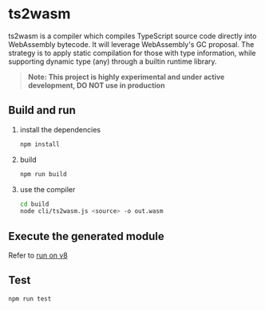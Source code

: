 # ts2wasm

ts2wasm is a compiler which compiles TypeScript source code directly into WebAssembly bytecode. It will leverage WebAssembly's GC proposal. The strategy is to apply static compilation for those with type information, while supporting dynamic type (any) through a builtin runtime library.

> **Note: This project is highly experimental and under active development, DO NOT use in production**

## Build and run

1. install the dependencies
    ``` bash
    npm install
    ```

2. build

    ``` bash
    npm run build
    ```

3. use the compiler

    ``` bash
    cd build
    node cli/ts2wasm.js <source> -o out.wasm
    ```

## Execute the generated module

Refer to [run on v8](./tools/validate/module_run/run_generated_module.md)

## Test

``` bash
npm run test
```

